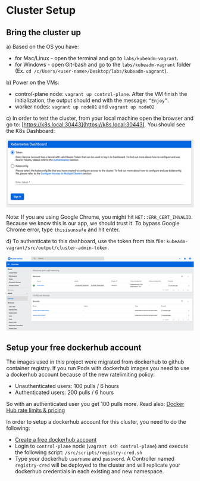 
# Cluster Setup

## Bring the cluster up

a) Based on the OS you have:

- for Mac/Linux - open the terminal and go to `labs/kubeadm-vagrant`.
- for Windows - open Git-bash and go to the `labs/kubeadm-vagrant` folder (Ex. `cd
   /c/Users/<user-name>/Desktop/labs/kubeadm-vagrant`).

b) Power on the VMs:

- control-plane node: `vagrant up control-plane`. After the VM finish the
  initialization, the output should end with the message: `“Enjoy”`.
- worker nodes: `vagrant up node01` and `vagrant up node02`

c) In order to test the cluster, from your local machine open the browser and go
to: [https://k8s.local:30443](https://k8s.local:30443). You should see the K8s
Dashboard:

<img alt="K8s Dashboard login" src="../docs/images/k8s-dashboard-login.png" width="600px" />

Note: If you are using Google Chrome, you might hit `NET::ERR_CERT_INVALID`.
Because we know this is our app, we should trust it. To bypass Google Chrome
error, type `thisisunsafe` and hit enter.

d) To authenticate to this dashboard, use the token from this file:
`kubeadm-vagrant/src/output/cluster-admin-token`.

<img alt="K8s Dashboard" src="../docs/images/k8s-dashboard.png" width="800px" />

## Setup your free dockerhub account

The images used in this project were migrated from dockerhub to github container registry.
If you run Pods with dockerhub images you need to use a dockerhub account because of the new ratelimiting policy:

- Unauthenticated users: 100 pulls / 6 hours
- Authenticated users: 200 pulls / 6 hours

So with an authenticated user you get 100 pulls more. Read also: [Docker Hub rate limits & pricing](https://www.docker.com/pricing)

In order to setup a dockerhub account for this cluster, you need to do the following:

- [Create a free dockerhub account](https://hub.docker.com/signup?redirectTo=/subscription%3Fplan%3Dindividual%26paid%3Dfalse)
- Login to `control-plane` node (`vagrant ssh control-plane`) and execute the following script: `/src/scripts/registry-cred.sh`
- Type your dockerhub `username` and `password`. A Controller named `registry-cred` will be deployed to the cluster and will replicate your dockerhub credentials in each existing and new namespace.
